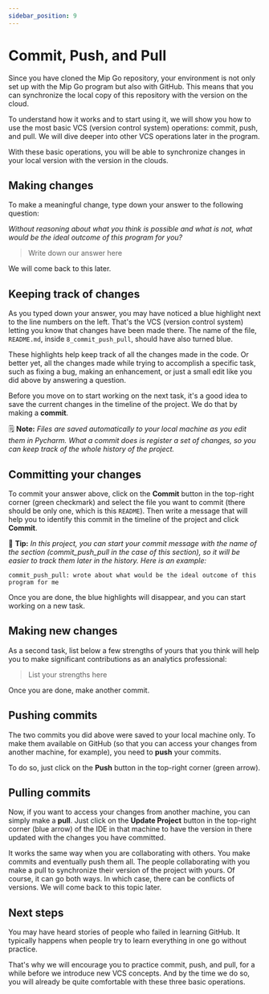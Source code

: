 ```yaml
---
sidebar_position: 9
---
```


# Commit, Push, and Pull
Since you have cloned the Mip Go repository, your environment is not
only set up with the Mip Go program but also with GitHub. This
means that you can synchronize the local copy of this repository
with the version on the cloud.

To understand how it works and to start using it, we will show you 
how to use the most basic VCS (version control system) operations:
commit, push, and pull. We will dive deeper into other VCS operations
later in the program.

With these basic operations, you will be able to synchronize
changes in your local version with the version in the clouds.

## Making changes
To make a meaningful change, type down your answer to the following question:

*Without reasoning about what you think is possible and what is not,
what would be the ideal outcome of this program for you?*

> Write down our answer here

We will come back to this later.

## Keeping track of changes
As you typed down your answer, you may have noticed a blue highlight next 
to the line numbers on the left. That's the VCS (version control system) 
letting you know that changes have been made there. The name of the file, 
`README.md`, inside `8_commit_push_pull`, should have also turned blue.


These highlights help keep track of all the changes made in the code.
Or better yet, all the changes made while trying to accomplish a specific
task, such as fixing a bug, making an enhancement, or just a small edit
like you did above by answering a question.

Before you move on to start working on the next task, it's a good idea
to save the current changes in the timeline of the project. We do that
by making a **commit**.

🗒️ **Note:** 
*Files are saved automatically to your local machine as you edit them in 
Pycharm. What a commit does is register a set of changes, so you can
keep track of the whole history of the project.*

## Committing your changes
To commit your answer above, click on the **Commit** button in the 
top-right corner (green checkmark) and select the file you want to commit 
(there should be only one, which is this `README`). Then write a message 
that will help you to identify this commit in the timeline of the project 
and click **Commit**.

📝 **Tip:** 
*In this project, you can start your commit message with the name of the 
section (commit_push_pull in the case of this section), so it will be 
easier to track them later in the history. Here is an example:*
```text
commit_push_pull: wrote about what would be the ideal outcome of this 
program for me
```

Once you are done, the blue highlights will disappear, and you can start
working on a new task.

## Making new changes
As a second task, list below a few strengths of yours that you think will help
you to make significant contributions as an analytics professional:

> List your strengths here

Once you are done, make another commit.

## Pushing commits
The two commits you did above were saved to your local machine only. To make 
them available on GitHub (so that you can access your changes from another 
machine, for example), you need to **push** your commits.

To do so, just click on the **Push** button in the top-right corner
(green arrow).

## Pulling commits
Now, if you want to access your changes from another machine, you can simply 
make a **pull**. Just click on the **Update Project** button in the 
top-right corner (blue arrow) of the IDE in that machine to have the version 
in there updated with the changes you have committed.

It works the same way when you are collaborating with others. You make 
commits and eventually push them all. The people collaborating with you make 
a pull to synchronize their version of the project with yours. Of course, it 
can go both ways. In which case, there can be conflicts of versions. We will 
come back to this topic later.

## Next steps
You may have heard stories of people who failed in learning GitHub. It 
typically happens when people try to learn everything in one go without 
practice. 

That's why we will encourage you to practice commit, push, and pull, for a 
while before we introduce new VCS concepts. And by the time we do so, you 
will already be quite comfortable with these three basic operations.

